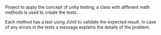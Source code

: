 Project to apply the concept of unity testing, a class with different math methods is used to create the tests.

Each method has a test using JUnit to validate the expected result. In case of any errors in the tests a message explains the details of the problem.
